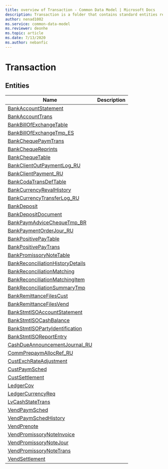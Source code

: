 ```yaml
---
title: overview of Transaction - Common Data Model | Microsoft Docs
description: Transaction is a folder that contains standard entities related to the Common Data Model.
author: nenad1002
ms.service: common-data-model
ms.reviewer: deonhe
ms.topic: article
ms.date: 7/13/2020
ms.author: nebanfic
---
```


# Transaction


## Entities

|Name|Description|
|---|---|
|[BankAccountStatement](BankAccountStatement.md)||
|[BankAccountTrans](BankAccountTrans.md)||
|[BankBillOfExchangeTable](BankBillOfExchangeTable.md)||
|[BankBillOfExchangeTmp_ES](BankBillOfExchangeTmp_ES.md)||
|[BankChequePaymTrans](BankChequePaymTrans.md)||
|[BankChequeReprints](BankChequeReprints.md)||
|[BankChequeTable](BankChequeTable.md)||
|[BankClientOutPaymentLog_RU](BankClientOutPaymentLog_RU.md)||
|[BankClientPayment_RU](BankClientPayment_RU.md)||
|[BankCodaTransDefTable](BankCodaTransDefTable.md)||
|[BankCurrencyRevalHistory](BankCurrencyRevalHistory.md)||
|[BankCurrencyTransferLog_RU](BankCurrencyTransferLog_RU.md)||
|[BankDeposit](BankDeposit.md)||
|[BankDepositDocument](BankDepositDocument.md)||
|[BankPaymAdviceChequeTmp_BR](BankPaymAdviceChequeTmp_BR.md)||
|[BankPaymentOrderJour_RU](BankPaymentOrderJour_RU.md)||
|[BankPositivePayTable](BankPositivePayTable.md)||
|[BankPositivePayTrans](BankPositivePayTrans.md)||
|[BankPromissoryNoteTable](BankPromissoryNoteTable.md)||
|[BankReconciliationHistoryDetails](BankReconciliationHistoryDetails.md)||
|[BankReconciliationMatching](BankReconciliationMatching.md)||
|[BankReconciliationMatchingItem](BankReconciliationMatchingItem.md)||
|[BankReconciliationSummaryTmp](BankReconciliationSummaryTmp.md)||
|[BankRemittanceFilesCust](BankRemittanceFilesCust.md)||
|[BankRemittanceFilesVend](BankRemittanceFilesVend.md)||
|[BankStmtISOAccountStatement](BankStmtISOAccountStatement.md)||
|[BankStmtISOCashBalance](BankStmtISOCashBalance.md)||
|[BankStmtISOPartyIdentification](BankStmtISOPartyIdentification.md)||
|[BankStmtISOReportEntry](BankStmtISOReportEntry.md)||
|[CashDueAnnouncementJournal_RU](CashDueAnnouncementJournal_RU.md)||
|[CommPrepaymAllocRef_RU](CommPrepaymAllocRef_RU.md)||
|[CustExchRateAdjustment](CustExchRateAdjustment.md)||
|[CustPaymSched](CustPaymSched.md)||
|[CustSettlement](CustSettlement.md)||
|[LedgerCov](LedgerCov.md)||
|[LedgerCurrencyReq](LedgerCurrencyReq.md)||
|[LvCashStateTrans](LvCashStateTrans.md)||
|[VendPaymSched](VendPaymSched.md)||
|[VendPaymSchedHistory](VendPaymSchedHistory.md)||
|[VendPrenote](VendPrenote.md)||
|[VendPromissoryNoteInvoice](VendPromissoryNoteInvoice.md)||
|[VendPromissoryNoteJour](VendPromissoryNoteJour.md)||
|[VendPromissoryNoteTrans](VendPromissoryNoteTrans.md)||
|[VendSettlement](VendSettlement.md)||
